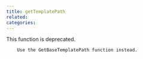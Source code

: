 ```yaml
---
title: getTemplatePath
related:
categories:
---
```


This function is deprecated.
        
        Use the GetBaseTemplatePath function instead.